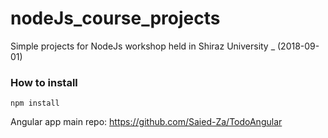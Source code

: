 # nodeJs_course_projects
Simple projects for NodeJs workshop held in Shiraz University _ (2018-09-01)

### How to install
```
npm install
```
Angular app main repo: https://github.com/Saied-Za/TodoAngular
